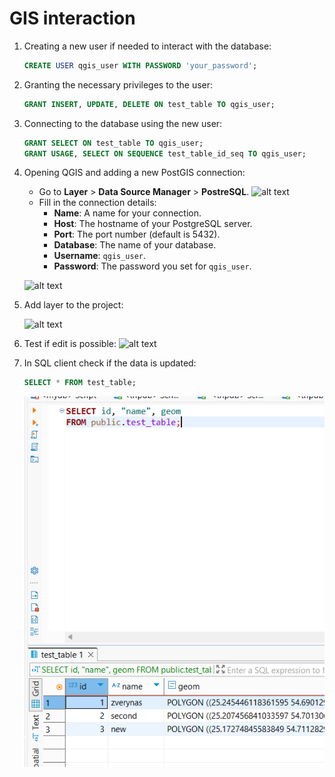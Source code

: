 # GIS interaction

1. Creating a new user if needed to interact with the database:
   ```sql
   CREATE USER qgis_user WITH PASSWORD 'your_password';
   ```
2. Granting the necessary privileges to the user:
   ```sql
   GRANT INSERT, UPDATE, DELETE ON test_table TO qgis_user;
   ```
3. Connecting to the database using the new user:
    ```sql
   GRANT SELECT ON test_table TO qgis_user;
   GRANT USAGE, SELECT ON SEQUENCE test_table_id_seq TO qgis_user;

   ```
4. Opening QGIS and adding a new PostGIS connection:
   - Go to **Layer** > **Data Source Manager** > **PostreSQL**.
    ![alt text](images/image.png)
    - Fill in the connection details:
      - **Name**: A name for your connection.
      - **Host**: The hostname of your PostgreSQL server.
      - **Port**: The port number (default is 5432).
      - **Database**: The name of your database.
      - **Username**: `qgis_user`.
      - **Password**: The password you set for `qgis_user`.

    ![alt text](images/image-1.png)

5. Add layer to the project:

   ![alt text](images/image-3.png)

6. Test if edit is possible:
   ![alt text](images/image-4.png)

7. In SQL client check if the data is updated:
   ```sql
   SELECT * FROM test_table;
   ```
   ![alt text](images/image-5.png)